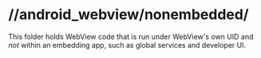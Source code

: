 # //android\_webview/nonembedded/

This folder holds WebView code that is run under WebView's own UID and _not_
within an embedding app, such as global services and developer UI.
